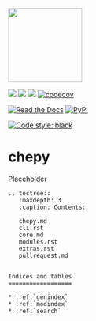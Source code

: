 <img src="https://raw.githubusercontent.com/securisec/chepy/master/logo.png" width="150px">

![](https://github.com/securisec/chepy/workflows/docs/badge.svg)
![](https://github.com/securisec/chepy/workflows/bandit/badge.svg)
![](https://github.com/securisec/chepy/workflows/pytest/badge.svg)
[![codecov](https://codecov.io/gh/securisec/chepy/branch/master/graph/badge.svg?token=q3pRktSVBu)](https://codecov.io/gh/securisec/chepy)

[![Read the Docs](https://img.shields.io/readthedocs/chepy.svg)](http://chepy.readthedocs.io/en/latest/)
[![PyPI](https://img.shields.io/pypi/v/chepy.svg)](https://pypi.python.org/pypi/chepy)

[![Code style: black](https://img.shields.io/badge/code%20style-black-000000.svg)](https://github.com/securisec/chepy)


# chepy

Placeholder


```eval_rst
.. toctree::
   :maxdepth: 3
   :caption: Contents:

   chepy.md
   cli.rst
   core.md
   modules.rst
   extras.rst
   pullrequest.md


Indices and tables
==================

* :ref:`genindex`
* :ref:`modindex`
* :ref:`search`
```